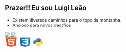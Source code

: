 ## Prazer!! Eu sou Luigi Leão
<!-- 
USADO PARA CONFIGURAR A MAIOR PARTE DO README
https://github.com/anuraghazra/github-readme-stats/blob/master/readme.md#deploy-on-your-own-vercel-instance 
!-->

<!--SOBRE MIM!-->
  <div>
    <ul>
      <li>Existem diversos caminhos para o topo da montanha.</li>
      <li>Ansioso para novos desafios</li>
    </ul>
  </div>

<!--HARD SKILLS!-->
  <div>
  <a href="https://github.com/luigi-Leao/github-readme-stats">
    <img height=200 align="center" src="https://github-readme-stats.vercel.app/api?username=Luigi-leao&show_icons=true&theme=merko" />
  </a>
  <a href="https://github.com/Luigi-leao/convoychat">
    <img height=200 align="center" src="https://github-readme-stats.vercel.app/api/top-langs?username=Luigi-leao&layout=compact&langs_count=8&card_width=320&show_icons=true&theme=merko" />
  </a>
  </div>

  
  <div>
  <img align="center" alt="HTML" height="30" width="40" src="https://raw.githubusercontent.com/devicons/devicon/master/icons/html5/html5-original.svg">
  <img align="center" alt="CSS" height="30" width="40" src="https://raw.githubusercontent.com/devicons/devicon/master/icons/css3/css3-original.svg">
  <img align="center" alt="Python" height="30" width="40" src="https://raw.githubusercontent.com/devicons/devicon/master/icons/python/python-original.svg">
  </div>
